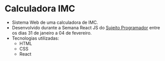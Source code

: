 # Calculadora IMC
- Sistema Web de uma calculadora de IMC.
- Desenvolvido durante a Semana React JS do <a href="https://github.com/sujeitoprogramador">Sujeito Programador</a> entre os dias 31 de janeiro a 04 de fevereiro.
- Tecnologias utilizadas:
  - HTML
  - CSS
  - React 

